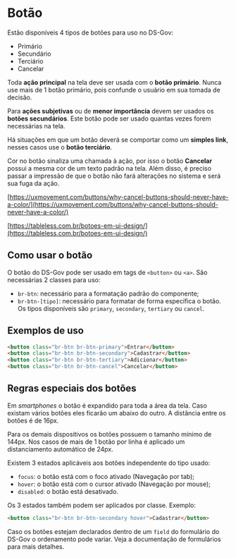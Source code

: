 # Botão

Estão disponíveis 4 tipos de botões para uso no DS-Gov:

- Primário
- Secundário
- Terciário
- Cancelar

Toda **ação principal** na tela deve ser usada com o **botão primário**. Nunca use mais de 1 botão primário, pois confunde o usuário em sua tomada de decisão.

Para **ações subjetivas** ou de **menor importância** devem ser usados os **botões secundários**. Este botão pode ser usado quantas vezes forem necessárias na tela.

Há situações em que um botão deverá se comportar como um **simples link**, nesses casos use o **botão terciário**.

Cor no botão sinaliza uma chamada à ação, por isso o botão **Cancelar** possui a mesma cor de um texto padrão na tela. Além disso, é preciso passar a impressão de que o botão não fará alterações no sistema e será sua fuga da ação.

[https://uxmovement.com/buttons/why-cancel-buttons-should-never-have-a-color/](https://uxmovement.com/buttons/why-cancel-buttons-should-never-have-a-color/)

[https://tableless.com.br/botoes-em-ui-design/](https://tableless.com.br/botoes-em-ui-design/)

## Como usar o botão

O botão do DS-Gov pode ser usado em tags de `<button>` ou `<a>`. São necessárias 2 classes para uso:
- `br-btn`: necessário para a formatação padrão do componente;
- `br-btn-[tipo]`: necessário para formatar de forma específica o botão. Os tipos disponíveis são `primary`, `secondary`, `tertiary` ou `cancel`.

## Exemplos de uso

```html
<button class="br-btn br-btn-primary">Entrar</button>
<button class="br-btn br-btn-secondary">Cadastrar</button>
<button class="br-btn br-btn-tertiary">Adicionar</button>
<button class="br-btn br-btn-cancel">Cancelar</button>
```

## Regras especiais dos botões

Em _smartphones_ o botão é expandido para toda a área da tela. Caso existam vários botões eles ficarão um abaixo do outro. A distância entre os botões é de 16px.

Para os demais dispositivos os botões possuem o tamanho mínimo de 144px. Nos casos de mais de 1 botão por linha é aplicado um distanciamento automático de 24px.

Existem 3 estados aplicáveis aos botões independente do tipo usado:

- `focus`: o botão está com o foco ativado (Navegação por tab);
- `hover`: o botão está com o cursor ativado (Navegação por mouse);
- `disabled`: o botão está desativado.

Os 3 estados também podem ser aplicados por classe. Exemplo:

```html
<button class="br-btn br-btn-secondary hover">Cadastrar</button>
```

Caso os botões estejam declarados dentro de um `field` do formulário do DS-Gov o ordenamento pode variar. Veja a documentação de formulários para mais detalhes.
